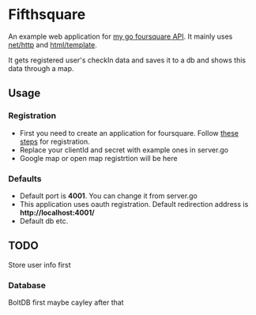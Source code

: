 # Fifthsquare
An example web application for [my go foursquare API](https://github.com/aykutaras/gosquare). It mainly uses [net/http](http://golang.org/pkg/net/http/) and [html/template](http://golang.org/pkg/html/template/).

It gets registered user's checkIn data and saves it to a db and shows this data through a map.

## Usage
### Registration
* First you need to create an application for foursquare. Follow [these steps](https://developer.foursquare.com/overview/auth#registration) for registration.
* Replace your clientId and secret with example ones in server.go
* Google map or open map registrtion will be here

### Defaults
* Default port is **4001**. You can change it from server.go
* This application uses oauth registration. Default redirection address is **http://localhost:4001/**
* Default db etc.

## TODO
Store user info first

### Database
BoltDB first maybe cayley after that

